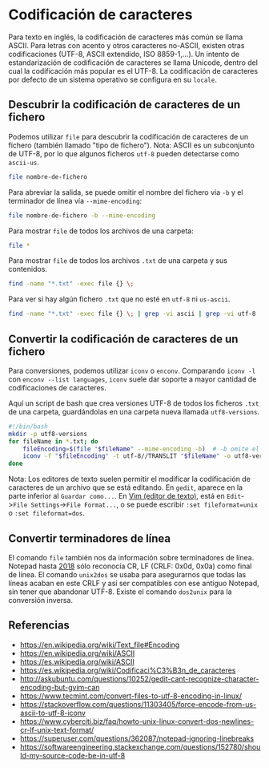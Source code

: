 # Codificación de caracteres

Para texto en inglés, la codificación de caracteres más común se llama ASCII. Para letras con acento y otros caracteres no-ASCII, existen otras codificaciones (UTF-8, ASCII extendido, ISO 8859-1,...).
Un intento de estandarización de codificación de caracteres se llama Unicode, dentro del cual la codificación más popular es el UTF-8.
La codificación de caracteres por defecto de un sistema operativo se configura en su `locale`.

## Descubrir la codificación de caracteres de un fichero

Podemos utilizar `file` para descubrir la codificación de caracteres de un fichero (también llamado "tipo de fichero"). Nota: ASCII es un subconjunto de UTF-8, por lo que algunos ficheros `utf-8` pueden detectarse como `ascii-us`.

```bash
file nombre-de-fichero
```

Para abreviar la salida, se puede omitir el nombre del fichero via `-b` y el terminador de línea vía `--mime-encoding`:

```bash
file nombre-de-fichero -b --mime-encoding
```

Para mostrar `file` de todos los archivos de una carpeta:

```bash
file *
```

Para mostrar `file` de todos los archivos `.txt` de una carpeta y sus contenidos.

```bash
find -name "*.txt" -exec file {} \;
```

Para ver si hay algún fichero `.txt` que no esté en `utf-8` ni `us-ascii`.

```bash
find -name "*.txt" -exec file {} \; | grep -vi ascii | grep -vi utf-8

```

## Convertir la codificación de caracteres de un fichero

Para conversiones, podemos utilizar `iconv` o `enconv`. Comparando `iconv -l` con `enconv --list languages`, `iconv` suele dar soporte a mayor cantidad de codificaciones de caracteres.

Aquí un script de bash que crea versiones UTF-8 de todos los ficheros `.txt` de una carpeta, guardándolas en una carpeta nueva llamada `utf8-versions`.

```bash
#!/bin/bash
mkdir -p utf8-versions
for fileName in *.txt; do
    fileEncoding=$(file "$fileName" --mime-encoding -b)  # -b omite el nombre del fichero
    iconv -f "$fileEncoding" -t utf-8//TRANSLIT "$fileName" -o utf8-versions/"$fileName";
done
```

Nota: Los editores de texto suelen permitir el modificar la codificación de caracteres de un archivo que se está editando. En `gedit`, aparece en la parte inferior al `Guardar como...`. En [Vim (editor de texto)](writing---vim.md), está en `Edit`->`File Settings`->`File Format...`, o se puede escribir `:set fileformat=unix` o `:set fileformat=dos`.

## Convertir terminadores de línea

El comando `file` también nos da información sobre terminadores de línea. Notepad hasta [2018](https://devblogs.microsoft.com/commandline/extended-eol-in-notepad/) sólo reconocía CR, LF (CRLF: 0x0d, 0x0a) como final de línea. El comando `unix2dos` se usaba para asegurarnos que todas las líneas acaban en este CRLF y así ser compatibles con ese antiguo Notepad, sin tener que abandonar UTF-8. Existe el comando `dos2unix` para la conversión inversa.

## Referencias

- https://en.wikipedia.org/wiki/Text_file#Encoding
- https://en.wikipedia.org/wiki/ASCII
- https://es.wikipedia.org/wiki/ASCII
- https://es.wikipedia.org/wiki/Codificaci%C3%B3n_de_caracteres
- http://askubuntu.com/questions/10252/gedit-cant-recognize-character-encoding-but-gvim-can 
- https://www.tecmint.com/convert-files-to-utf-8-encoding-in-linux/
- https://stackoverflow.com/questions/11303405/force-encode-from-us-ascii-to-utf-8-iconv
- https://www.cyberciti.biz/faq/howto-unix-linux-convert-dos-newlines-cr-lf-unix-text-format/
- https://superuser.com/questions/362087/notepad-ignoring-linebreaks
- https://softwareengineering.stackexchange.com/questions/152780/should-my-source-code-be-in-utf-8
